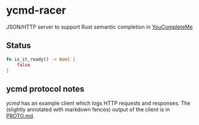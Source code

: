 ycmd-racer
==========

JSON/HTTP server to support Rust semantic completion in [YouCompleteMe][]

## Status

```rust
fn is_it_ready() -> bool {
    false
}
```

## ycmd protocol notes

_ycmd_ has an example client which logs HTTP requests and responses. The
(slightly annotated with markdown fences) output of the client is in
[PROTO.md][].

[YouCompleteMe]: https://github.com/Valloric/YouCompleteMe
[PROTO.md]: PROTO.md

